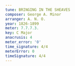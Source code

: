 ```yaml
---
tune: BRINGING IN THE SHEAVES
composer: George A. Minor
arranger: A. N. O.
year: 1826-1899
meter: 7.7.7.3.
key: C Major
anacrusis: 4
meter_error: '0'
time_signature: 4/4
meterError: 0
timeSignature: 4/4
---
```

